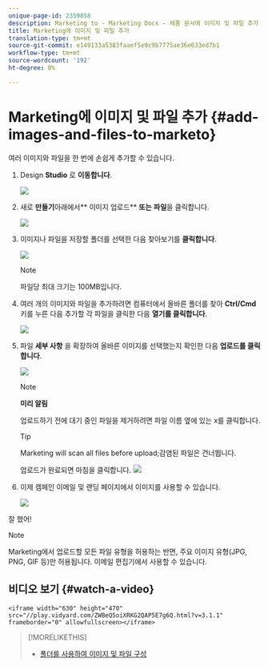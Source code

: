 ```yaml
---
unique-page-id: 2359858
description: Marketing to - Marketing Docs - 제품 문서에 이미지 및 파일 추가
title: Marketing에 이미지 및 파일 추가
translation-type: tm+mt
source-git-commit: e149133a5383faaef5e9c9b7775ae36e633ed7b1
workflow-type: tm+mt
source-wordcount: '192'
ht-degree: 0%

---
```



# Marketing에 이미지 및 파일 추가 {#add-images-and-files-to-marketo}

여러 이미지와 파일을 한 번에 손쉽게 추가할 수 있습니다.

1. Design **Studio** 로 **이동합니다**.

   ![](assets/designstudio.png)

1. 새로 **만들기**&#x200B;아래에서** 이미지 업로드** **또는** **파일**&#x200B;을 클릭합니다.

   ![](assets/image2014-9-15-18-3a5-3a33.png)

1. 이미지나 파일을 저장할 폴더를 선택한 다음 찾아보기를 **클릭합니다**.

   ![](assets/image2014-9-15-18-3a6-3a21.png)

   >[!NOTE]
   >
   >파일당 최대 크기는 100MB입니다.

1. 여러 개의 이미지와 파일을 추가하려면 컴퓨터에서 올바른 폴더를 찾아 **Ctrl/Cmd** 키를 누른 다음 추가할 각 파일을 클릭한 다음 **열기를 클릭합니다**.

   ![](assets/image2014-9-15-18-3a6-3a58.png)

1. 파일 **세부 사항** 을 확장하여 올바른 이미지를 선택했는지 확인한 다음 **업로드를 클릭합니다**.

   ![](assets/image2014-9-15-18-3a7-3a22.png)

   >[!NOTE]
   >
   >**미리 알림**
   >
   >
   >업로드하기 전에 대기 중인 파일을 제거하려면 파일 이름 옆에 있는 x를 클릭합니다.

   >[!TIP]
   >
   >Marketing will scan all files before upload;감염된 파일은 건너뜁니다.

   업로드가 완료되면 마침을 클릭합니다.
   ![](assets/image2014-9-15-18-3a8-3a34.png)

1. 이제 캠페인 이메일 및 랜딩 페이지에서 이미지를 사용할 수 있습니다.

   ![](assets/image2014-9-15-18-3a8-3a45.png)

잘 했어!

>[!NOTE]
>
>Marketing에서 업로드할 모든 파일 유형을 허용하는 반면, 주요 이미지 유형(JPG, PNG, GIF 등)만 허용됩니다. 이메일 편집기에서 사용할 수 있습니다.

## 비디오 보기 {#watch-a-video}

`<iframe width="630" height="470" src="//play.vidyard.com/ZWBeQ5oiXRKG2QAP5E7g6Q.html?v=3.1.1" frameborder="0" allowfullscreen></iframe>`

>[!MORELIKETHIS]
>
>* [폴더를 사용하여 이미지 및 파일 구성](organize-your-images-and-files-using-folders.md)

>




